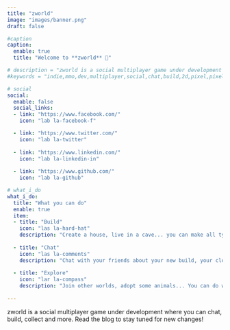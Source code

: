 ```yaml
---
title: "zworld"
image: "images/banner.png"
draft: false

#caption
caption:
  enable: true
  title: "Welcome to **zworld** 🎉"

# description = "zworld is a social multiplayer game under development where you can chat, build, collect and more"
#keywords = "indie,mmo,dev,multiplayer,social,chat,build,2d,pixel,pixelart,game"

# social
social:
  enable: false
  social_links:
  - link: "https://www.facebook.com/"
    icon: "lab la-facebook-f"

  - link: "https://www.twitter.com/"
    icon: "lab la-twitter"
    
  - link: "https://www.linkedin.com/"
    icon: "lab la-linkedin-in"
    
  - link: "https://www.github.com/"
    icon: "lab la-github"

# what_i_do
what_i_do:
  title: "What you can do"
  enable: true
  item:
  - title: "Build"
    icon: "las la-hard-hat"
    description: "Create a house, live in a cave... you can make all types of buildings. Even pixelarts!"
    
  - title: "Chat"
    icon: "las la-comments"
    description: "Chat with your friends about your new build, your clothes or how was your day."
    
  - title: "Explore"
    icon: "lar la-compass"
    description: "Join other worlds, adopt some animals... You can do whatever you want!"
 
---
```


zworld is a social multiplayer game under development where you can chat, build, collect and more. Read the blog to stay tuned for new changes!
